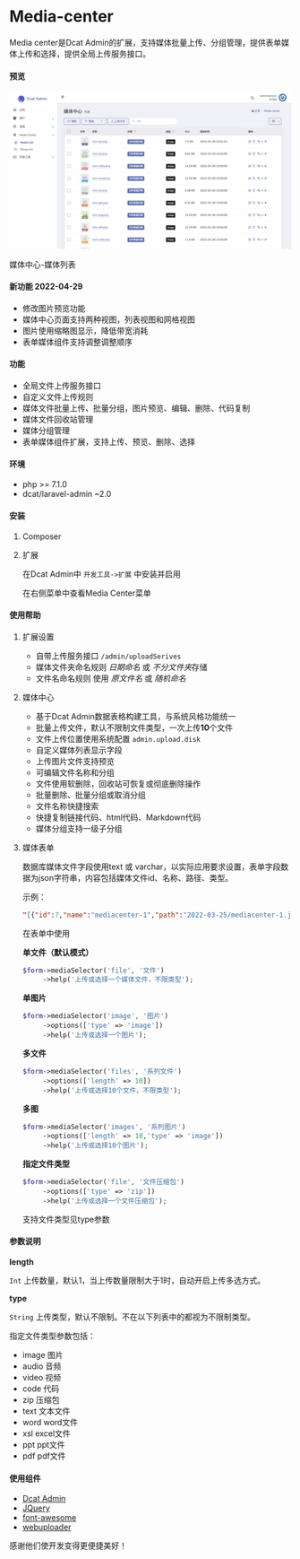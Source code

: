 # Media-center

Media center是Dcat Admin的扩展，支持媒体批量上传、分组管理，提供表单媒体上传和选择，提供全局上传服务接口。

####	预览

![媒体中心](https://github.com/jyounglabs/media-center/blob/main/screenshot/main.png)

媒体中心-媒体列表

#### 新功能 2022-04-29
- 修改图片预览功能
- 媒体中心页面支持两种视图，列表视图和网格视图
- 图片使用缩略图显示，降低带宽消耗
- 表单媒体组件支持调整调整顺序

#### 功能

- 全局文件上传服务接口
- 自定义文件上传规则
- 媒体文件批量上传、批量分组，图片预览、编辑、删除、代码复制
- 媒体文件回收站管理
- 媒体分组管理
- 表单媒体组件扩展，支持上传、预览、删除、选择

#### 环境

- php >= 7.1.0
- dcat/laravel-admin ~2.0

#### 安装

1. Composer

2. 扩展

   在Dcat Admin中 ```开发工具->扩展``` 中安装并启用

   在右侧菜单中查看Media Center菜单

#### 使用帮助

1. 扩展设置

   - 自带上传服务接口 ```/admin/uploadSerives```
   - 媒体文件夹命名规则 *日期命名* 或 *不分文件夹*存储
   - 文件名命名规则 使用 *原文件名* 或 *随机命名*

2. 媒体中心

   - 基于Dcat Admin数据表格构建工具，与系统风格功能统一
   - 批量上传文件，默认不限制文件类型，一次上传**10**个文件
   - 文件上传位置使用系统配置 ```admin.upload.disk```
   - 自定义媒体列表显示字段
   - 上传图片文件支持预览
   - 可编辑文件名称和分组
   - 文件使用软删除，回收站可恢复或彻底删除操作
   - 批量删除、批量分组或取消分组
   - 文件名称快捷搜索
   - 快捷复制链接代码、html代码、Markdown代码
   - 媒体分组支持一级子分组

3. 媒体表单

   数据库媒体文件字段使用text 或 varchar，以实际应用要求设置，表单字段数据为json字符串，内容包括媒体文件id、名称、路径、类型。

   示例：

   ```json
   "[{"id":7,"name":"mediacenter-1","path":"2022-03-25/mediacenter-1.jpg","fileType":"image"},{"id":8,"name":"mediacenter-2","path":"2022-03-25/mediacenter-2.jpg","fileType":"image"}]"
   ```



   在表单中使用

   **单文件（默认模式）**

   ```php
   $form->mediaSelector('file', '文件')
     	->help('上传或选择一个媒体文件，不限类型');
   ```



   **单图片**

   ```php
   $form->mediaSelector('image', '图片')
     	->options(['type' => 'image'])
     	->help('上传或选择一个图片');
   ```



   **多文件**

   ```php
   $form->mediaSelector('files', '系列文件')
     	->options(['length' => 10])
     	->help('上传或选择10个文件，不限类型');
   ```



   **多图**

   ```php
   $form->mediaSelector('images', '系列图片')
     	->options(['length' => 10,'type' => 'image'])
     	->help('上传或选择10个图片');
   ```



   **指定文件类型**

   ```php
   $form->mediaSelector('file', '文件压缩包')
     	->options(['type' => 'zip'])
     	->help('上传或选择一个文件压缩包');
   ```

   支持文件类型见type参数

#### 参数说明

**length**

`Int` 上传数量，默认1，当上传数量限制大于1时，自动开启上传多选方式。

**type**

`String` 上传类型，默认不限制。不在以下列表中的都视为不限制类型。

指定文件类型参数包括：

- image 图片
- audio 音频
- video 视频
- code 代码
- zip 压缩包
- text 文本文件
- word word文件
- xsl excel文件
- ppt ppt文件
- pdf pdf文件

#### 使用组件

- [Dcat Admin](https://github.com/jqhph/dcat-admin)
- [JQuery](https://jquery.com/)
- [font-awesome](http://fontawesome.io/)
- [webuploader](http://fex.baidu.com/webuploader/)

感谢他们使开发变得更便捷美好！
